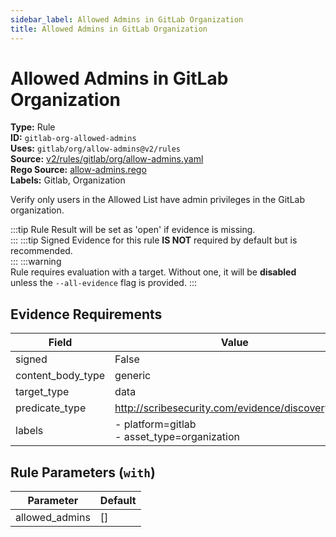 ```yaml
---
sidebar_label: Allowed Admins in GitLab Organization
title: Allowed Admins in GitLab Organization
---  
```

# Allowed Admins in GitLab Organization  
**Type:** Rule  
**ID:** `gitlab-org-allowed-admins`  
**Uses:** `gitlab/org/allow-admins@v2/rules`  
**Source:** [v2/rules/gitlab/org/allow-admins.yaml](https://github.com/scribe-public/sample-policies/v2/rules/gitlab/org/allow-admins.yaml)  
**Rego Source:** [allow-admins.rego](https://github.com/scribe-public/sample-policies/v2/rules/gitlab/org/allow-admins.rego)  
**Labels:** Gitlab, Organization  

Verify only users in the Allowed List have admin privileges in the GitLab organization.

:::tip 
Rule Result will be set as 'open' if evidence is missing.  
::: 
:::tip 
Signed Evidence for this rule **IS NOT** required by default but is recommended.  
::: 
:::warning  
Rule requires evaluation with a target. Without one, it will be **disabled** unless the `--all-evidence` flag is provided.
::: 

## Evidence Requirements  
| Field | Value |
|-------|-------|
| signed | False |
| content_body_type | generic |
| target_type | data |
| predicate_type | http://scribesecurity.com/evidence/discovery/v0.1 |
| labels | - platform=gitlab<br/>- asset_type=organization |

## Rule Parameters (`with`)  
| Parameter | Default |
|-----------|---------|
| allowed_admins | [] |
